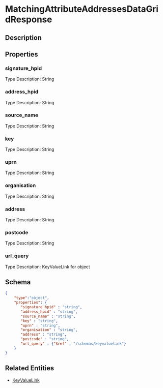 # MatchingAttributeAddressesDataGridResponse
## Description

## Properties
### signature_hpid


Type Description: String
### address_hpid


Type Description: String
### source_name


Type Description: String
### key


Type Description: String
### uprn


Type Description: String
### organisation


Type Description: String
### address


Type Description: String
### postcode


Type Description: String
### url_query


Type Description: KeyValueLink for object

## Schema
```json
{
    "type":"object",
    "properties": {
       "signature_hpid" : "string",
       "address_hpid" : "string",
       "source_name" : "string",
       "key" : "string",
       "uprn" : "string",
       "organisation" : "string",
       "address" : "string",
       "postcode" : "string",
       "url_query" : {"$ref" : "/schemas/keyvaluelink"}
    }
}
```

## Related Entities
- [KeyValueLink](KeyValueLink.md)

